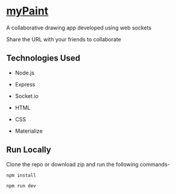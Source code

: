 # [myPaint](https://mypaintgsd.herokuapp.com/)

A collaborative drawing app developed using web sockets

Share the URL with your friends to collaborate

## Technologies Used

* Node.js

* Express

* Socket.io

* HTML

* CSS

* Materialize

## Run Locally

Clone the repo or download zip and run the following commands-

`npm install`

`npm run dev`